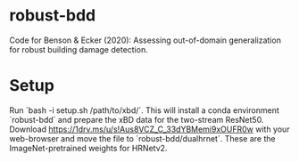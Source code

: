 # robust-bdd
Code for Benson &amp; Ecker (2020): Assessing out-of-domain generalization for robust building damage detection.


# Setup
Run ´bash -i setup.sh /path/to/xbd/´.
This will install a conda environment ´robust-bdd´ and prepare the xBD data for the two-stream ResNet50.
Download https://1drv.ms/u/s!Aus8VCZ_C_33dYBMemi9xOUFR0w with your web-browser and move the file to ´robust-bdd/dualhrnet´. These are the ImageNet-pretrained weights for HRNetv2.